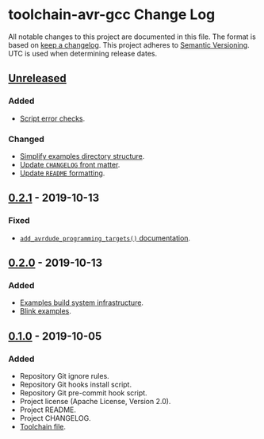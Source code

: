 # toolchain-avr-gcc Change Log
All notable changes to this project are documented in this file.
The format is based on [keep a changelog](https://keepachangelog.com/en/1.0.0/).
This project adheres to [Semantic Versioning](https://semver.org/).
UTC is used when determining release dates.

## [Unreleased](https://github.com/apcountryman/toolchain-avr-gcc/compare/master...develop)
### Added
- [Script error checks](https://github.com/apcountryman/toolchain-avr-gcc/issues/18).

### Changed
- [Simplify examples directory structure](https://github.com/apcountryman/toolchain-avr-gcc/issues/19).
- [Update `CHANGELOG` front matter](https://github.com/apcountryman/toolchain-avr-gcc/issues/20).
- [Update `README` formatting](https://github.com/apcountryman/toolchain-avr-gcc/issues/21).

## [0.2.1](https://github.com/apcountryman/toolchain-avr-gcc/compare/0.2.0...0.2.1) - 2019-10-13
### Fixed
- [`add_avrdude_programming_targets()` documentation](https://github.com/apcountryman/toolchain-avr-gcc/issues/14).

## [0.2.0](https://github.com/apcountryman/toolchain-avr-gcc/compare/0.1.0...0.2.0) - 2019-10-13
### Added
- [Examples build system infrastructure](https://github.com/apcountryman/toolchain-avr-gcc/issues/5).
- [Blink examples](https://github.com/apcountryman/toolchain-avr-gcc/issues/6).

## [0.1.0](https://github.com/apcountryman/toolchain-avr-gcc/compare/7f91b3063d4e921bbb756794eebf4f422cee1cac...0.1.0) - 2019-10-05
### Added
- Repository Git ignore rules.
- Repository Git hooks install script.
- Repository Git pre-commit hook script.
- Project license (Apache License, Version 2.0).
- Project README.
- Project CHANGELOG.
- [Toolchain file](https://github.com/apcountryman/toolchain-avr-gcc/issues/1).

